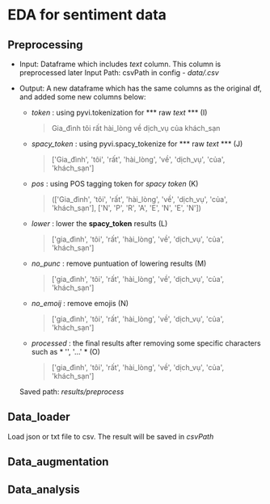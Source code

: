 
# **EDA for sentiment data**


## **Preprocessing**

- Input: 
    Dataframe which includes *text* column. This column is preprocessed later
    Input Path: csvPath in config - *data/.csv*

- Output:
    A new dataframe which has the same columns as the original df, and added some new columns below:
    - *token* : using pyvi.tokenization for *** raw *text* *** (I)
        > Gia_đình tôi rất hài_lòng về dịch_vụ của khách_sạn
    - *spacy_token* : using pyvi.spacy_tokenize for *** raw *text* *** (J)
        > ['Gia_đình', 'tôi', 'rất', 'hài_lòng', 'về', 'dịch_vụ', 'của', 'khách_sạn']
    - *pos* : using POS tagging token for *spacy token* (K)
        > (['Gia_đình', 'tôi', 'rất', 'hài_lòng', 'về', 'dịch_vụ', 'của', 'khách_sạn'], ['N', 'P', 'R', 'A', 'E', 'N', 'E', 'N'])
    - *lower* : lower the **spacy_token** results (L)
        > ['gia_đình', 'tôi', 'rất', 'hài_lòng', 'về', 'dịch_vụ', 'của', 'khách_sạn']
    - *no_punc* : remove puntuation of lowering results (M)
        > ['gia_đình', 'tôi', 'rất', 'hài_lòng', 'về', 'dịch_vụ', 'của', 'khách_sạn']
    - *no_emoij* : remove emojis (N)
        > ['gia_đình', 'tôi', 'rất', 'hài_lòng', 'về', 'dịch_vụ', 'của', 'khách_sạn']
    - *processed* : the final results after removing some specific characters such as * '', '...' * (O)
        > ['gia_đình', 'tôi', 'rất', 'hài_lòng', 'về', 'dịch_vụ', 'của', 'khách_sạn']

    Saved path: *results/preprocess*

## **Data_loader**
Load json or txt file to csv. The result will be saved in *csvPath*

## **Data_augmentation**

## **Data_analysis**


